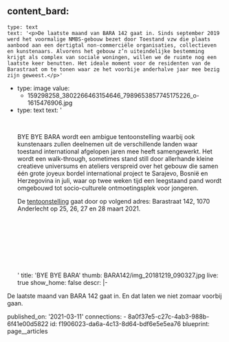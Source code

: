 content_bard:
  -
    type: text
    text: '<p>De laatste maand van BARA 142 gaat in. Sinds september 2019 werd het voormalige NMBS-gebouw bezet door Toestand vzw die plaats aanbood aan een dertigtal non-commerciële organisaties, collectieven en kunstenaars. Alvorens het gebouw z’n uiteindelijke bestemming krijgt als complex van sociale woningen, willen we de ruimte nog een laatste keer benutten. Het ideale moment voor de residenten van de Barastraat om te tonen waar ze het voorbije anderhalve jaar mee bezig zijn geweest.</p>'
  -
    type: image
    value:
      - 159298258_3802266463154646_7989653857745175226_o-1615476906.jpg
  -
    type: text
    text: '<p><br></p><p>BYE BYE BARA wordt een ambigue tentoonstelling waarbij ook kunstenaars zullen deelnemen uit de verschillende landen waar toestand international afgelopen jaren mee heeft samengewerkt. Het wordt een walk-through, sometimes stand still door allerhande kleine creatieve universums en ateliers verspreid over het gebouw die samen één grote joyeux bordel international project te Sarajevo, Bosnië en Herzegovina in juli, waar op twee weken tijd een leegstaand pand wordt omgebouwd tot socio-culturele ontmoetingsplek voor jongeren.&nbsp;<br></p><p>De <a href="https://www.facebook.com/events/763060284617226">tentoonstelling</a> gaat door op volgend adres: Barastraat 142, 1070 Anderlecht op 25, 26, 27 en 28 maart 2021.</p><p><br></p><p><br></p><p><br></p><p><br></p>'
title: 'BYE BYE BARA'
thumb: BARA142/img_20181219_090327.jpg
live: true
show_home: false
descr: |-
  <p>De laatste maand van BARA 142 gaat in. En dat laten we niet zomaar voorbij gaan.
  </p>
published_on: '2021-03-11'
connections:
  - 8a0f37e5-c27c-4ab3-988b-6f41e00d5822
id: f1906023-da6a-4c13-8d64-bdf6e5e5ea76
blueprint: page__articles

